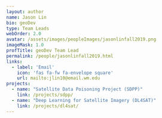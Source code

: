 ```yaml
---
layout: author
name: Jason Lin
bio: geoDev
type: Team Leads
webOrder: 2.0
avatar: /assets/images/peopleImages/jasonlinfall2019.png
imageMask: 1.0
profTitle: geoDev Team Lead
permalink: /people/jasonlinfall2019.html 
links:
  - label: 'Email'
    icon: 'fas fa-fw fa-envelope square'
    url: mailto:jlin10@email.wm.edu
projects:
  - name: "Satellite Data Poisoning Project (SDPP)"
    link: /projects/sdpp/
  - name: "Deep Learning for Satellite Imagery (DL4SAT)"
    link: /projects/dl4sat/
---
```

